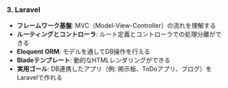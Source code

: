 ### 3. Laravel

* **フレームワーク基盤**: MVC（Model-View-Controller）の流れを理解する
* **ルーティングとコントローラ**: ルート定義とコントローラでの処理分離ができる
* **Eloquent ORM**: モデルを通してDB操作を行える
* **Bladeテンプレート**: 動的なHTMLレンダリングができる
* **実用ゴール**: DB連携したアプリ（例: 掲示板、ToDoアプリ、ブログ）をLaravelで作れる
